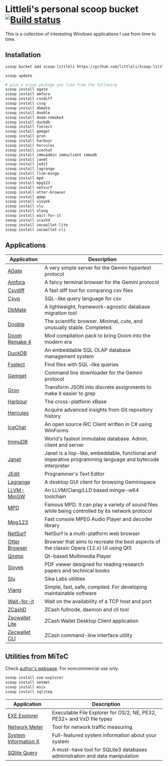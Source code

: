 # Littleli's personal scoop bucket [![Build status](https://ci.appveyor.com/api/projects/status/unf1y3oaybr7m27i/branch/master?svg=true)](https://ci.appveyor.com/project/littleli/scoop-littleli/branch/master)

This is a collection of interesting Windows applications I use from time to time.

## Installation

```sh
scoop bucket add scoop-littleli https://github.com/littleli/Scoop-littleli.git

scoop update

# pick a scoop package you like from the following
scoop install agate
scoop install amfora
scoop install csvdiff
scoop install csvq
scoop install dbmate
scoop install dooble
scoop install doom-remake4
scoop install duckdb
scoop install fselect
scoop install gemget
scoop install gron
scoop install harbour
scoop install hercules
scoop install icechat
scoop install immuadmin immuclient immudb
scoop install janet
scoop install jedit
scoop install lagrange
scoop install llvm-mingw
scoop install mpd
scoop install mpg123
scoop install netsurf
scoop install otter-browser
scoop install qmmp
scoop install sioyek
scoop install slu
scoop install vlang
scoop install wait-for-it
sooop install zcashd
scoop install zecwallet-lite
scoop install zecwallet-cli
```

## Applications

| Application | Description |
|-|-|
| [AGate](https://github.com/mbrubeck/agate) | A very simple server for the Gemini hypertext protocol |
| [Amfora](https://github.com/makeworld-the-better-one/amfora) | A fancy terminal browser for the Gemini protocol |
| [Csvdiff](https://aswinkarthik.github.io/csvdiff) | A fast diff tool for comparing csv files |
| [Csvq](https://mithrandie.github.io/csvq) | SQL-like query language for csv |
| [DbMate](https://github.com/amacneil/dbmate) | A lightweight, framework-agnostic database migration tool |
| [Dooble](https://textbrowser.github.io/dooble/) | The scientific browser. Minimal, cute, and unusually stable. Completed. |
| [Doom Remake 4](https://archive.org/details/doom_remake_4_download) | Mod compilation pack to bring Doom into the modern era |
| [DuckDB](https://duckdb.org) | An embeddable SQL OLAP database management system |
| [Fselect](https://github.com/jhspetersson/fselect) | Find files with SQL-like queries |
| [Gemget](https://github.com/makeworld-the-better-one/gemget) | Command line downloader for the Gemini protocol |
| [Gron](https://github.com/tomnomnom/gron) | Transform JSON into discrete assignments to make it easier to grep |
| [Harbour](https://harbour.github.io) | The cross-platform xBase |
| [Hercules](https://github.com/src-d/hercules) | Acquire advanced insights from Git repository history |
| [IceChat](https://www.icechat.net) | An open source IRC Client written in C# using WinForms |
| [ImmuDB](https://github.com/codenotary/immudb) | World's fastest immutable database. Admin, client and server |
| [Janet](https://janet-lang.org) | Janet is a lisp-like, embeddable, functional and imperative programming language and bytecode interpreter |
| [JEdit](http://jedit.org) | Programmer's Text Editor |
| [Lagrange](https://github.com/skyjake/lagrange) | A desktop GUI client for browsing Geminispace |
| [LLVM-MinGW](https://github.com/mstorsjo/llvm-mingw) | An LLVM/Clang/LLD based mingw-w64 toolchain |
| [MPD](https://www.musicpd.org) | Famous MPD. It can play a variety of sound files while being controlled by its network protocol |
| [Mpg123](https://www.mpg123.org) | Fast console MPEG Audio Player and decoder library |
| [NetSurf](https://www.netsurf-browser.org) | NetSurf is a multi-platform web browser |
| [Otter Browser](https://otter-browser.org/) | Browser that aims to recreate the best aspects of the classic Opera (12.x) UI using Qt5  |
| [Qmmp](http://qmmp.ylsoftware.com) | Qt-based Multimedia Player |
| [Sioyek](https://sioyek.info/) | PDF viewer designed for reading research papers and technical books |
| [Slu](https://github.com/sikalabs/slu) | Sika Labs utilities |
| [Vlang](https://vlang.io) | Simple, fast, safe, compiled. For developing maintainable software |
| [Wait-for-it](https://github.com/roerohan/wait-for-it) | Wait on the availability of a TCP host and port |
| [ZCashD](https://z.cash) | ZCash fullnode, daemon and cli tool |
| [Zecwallet Lite](https://www.zecwallet.co) | ZCash Wallet Desktop Client application |
| [Zecwallet CLI](https://www.zecwallet.co) | ZCash command-line interface utility |

## Utilities from MiTeC

Check [author's webpage](http://mitec.cz/index.html). For noncommercial use only.

```sh
scoop install exe-explorer
scoop install netmet
scoop install msix
scoop install sqliteq
```

| Application | Description |
|-|-|
| [EXE Explorer](http://mitec.cz/exe.html) | Executable File Explorer for OS/2, NE, PE32, PE32+ and VxD file types |
| [Network Meter](http://mitec.cz/netmet.html) | Tool for network traffic measuring |
| [System Information X](http://mitec.cz/msi.html) | Full-featured system information about your system |
| [SQlite Query](http://mitec.cz/sqliteq.html) | A must-have tool for SQLite3 databases administration and data manipulation |

